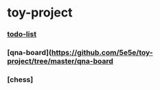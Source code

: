 # toy-project

### [todo-list](https://github.com/5e5e/toy-project/tree/master/todo-list)
### [qna-board](https://github.com/5e5e/toy-project/tree/master/qna-board
### [chess]
